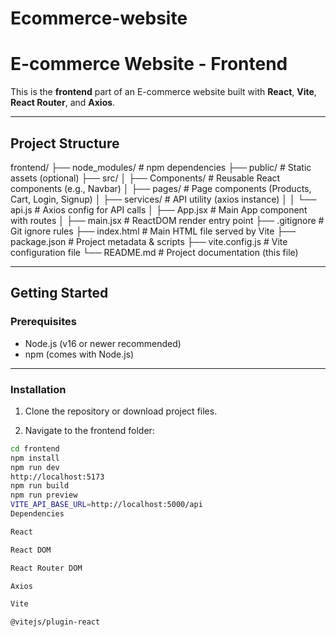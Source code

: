 # Ecommerce-website
# E-commerce Website - Frontend

This is the **frontend** part of an E-commerce website built with **React**, **Vite**, **React Router**, and **Axios**.

---

## Project Structure

frontend/
├── node_modules/ # npm dependencies
├── public/ # Static assets (optional)
├── src/
│ ├── Components/ # Reusable React components (e.g., Navbar)
│ ├── pages/ # Page components (Products, Cart, Login, Signup)
│ ├── services/ # API utility (axios instance)
│ │ └── api.js # Axios config for API calls
│ ├── App.jsx # Main App component with routes
│ ├── main.jsx # ReactDOM render entry point
├── .gitignore # Git ignore rules
├── index.html # Main HTML file served by Vite
├── package.json # Project metadata & scripts
├── vite.config.js # Vite configuration file
└── README.md # Project documentation (this file)


---

## Getting Started

### Prerequisites

- Node.js (v16 or newer recommended)
- npm (comes with Node.js)

---

### Installation

1. Clone the repository or download project files.

2. Navigate to the frontend folder:

```bash
cd frontend
npm install
npm run dev
http://localhost:5173
npm run build
npm run preview
VITE_API_BASE_URL=http://localhost:5000/api
Dependencies

React

React DOM

React Router DOM

Axios

Vite

@vitejs/plugin-react
